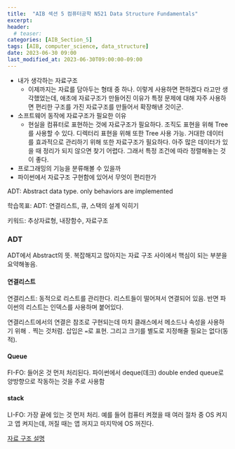```yaml
---
title:  "AIB 섹션 5 컴퓨터공학 N521 Data Structure Fundamentals"
excerpt:
header:
  # teaser:
categories: [AIB_Section_5]
tags: [AIB, computer_science, data_structure]
date: 2023-06-30 09:00
last_modified_at: 2023-06-30T09:00:00-09:00
---
```


- 내가 생각하는 자료구조
  - 이제까지는 자료를 담아두는 형태 중 하나. 이렇게 사용하면 편하겠다 라고만 생각했었는데, 애초에 자료구조가 만들어진 이유가 특정 문제에 대해 자주 사용하면 편리한 구조를 가진 자료구조를 만들어서 확장해낸 것이군.
- 소프트웨어 동작에 자료구조가 필요한 이유
  - 현실을 컴퓨터로 표현하는 것에 자료구조가 필요하다. 조직도 표현을 위해 Tree를 사용할 수 있다. 디렉터리 표현을 위해 또한 Tree 사용 가능. 거대한 데이터를 효과적으로 관리하기 위해 또한 자료구조가 필요하다. 아주 많은 데이터가 있을 때 정리가 되지 않으면 찾기 어렵다. 그래서 특정 조건에 따라 정렬해놓는 것이 좋다.
- 프로그래밍의 기능을 분류해볼 수 있을까
- 파이썬에서 자료구조 구현함에 있어서 무엇이 편리한가

ADT: Abstract data type. only behaviors are implemented

학습목표: ADT: 연결리스트, 큐, 스택의 설계 익히기

키워드: 추상자료형, 내장함수, 자료구조

### ADT
ADT에서 Abstract의 뜻. 복잡해지고 많아지는 자료 구조 사이에서 핵심이 되는 부분을 요약해놓음.

#### 연결리스트
연결리스트: 동적으로 리스트를 관리한다. 리스트들이 떨어져서 연결되어 있음. 반면 파이썬의 리스트는 인덱스를 사용하며 붙어있다.

연결리스트에서의 연결은 참조로 구현되는데 마치 클래스에서 메소드나 속성을 사용하기 위해 `.` 찍는 것처럼. 삽입은 `=`로 표현. 그리고 크기를 별도로 지정해줄 필요는 없다(동적).

#### Queue
FI-FO: 들어온 것 먼저 처리된다. 파이썬에서 deque(데크) double ended queue로 양방향으로 작동하는 것을 주로 사용함

#### stack
LI-FO: 가장 끝에 있는 것 먼저 처리. 예를 들어 컴퓨터 켜졌을 때 여러 절차 중 OS 켜지고 앱 켜지는데, 꺼질 때는 앱 꺼지고 마지막에 OS 꺼진다.


[자료 구조 설명](https://visualgo.net/en)